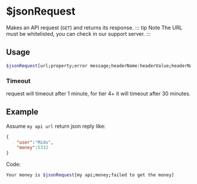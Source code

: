 # $jsonRequest

Makes an API request (`GET`) and returns its response.
::: tip Note
The URL must be whitelisted, you can check in our support server.
:::

## Usage

```bash
$jsonRequest[url;property;error message;headerName:headerValue;headerName:headerValue;...]
```

### Timeout
request will timeout after 1 minute, for tier 4+ it will timeout after 30 minutes.

## Example
Assume `my api url` return json reply like:
```json
{
    "user":"Mido",
    "money":5332
}
``` 

Code:
```bash
Your money is $jsonRequest[my api;money;failed to get the money]
```
